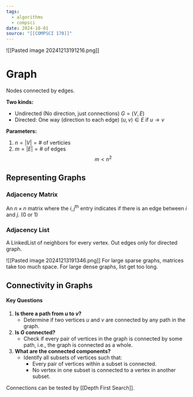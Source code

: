 ```yaml
---
tags:
  - algorithms
  - compsci
date: 2024-10-01
source: "[[COMPSCI 170]]"
---
```

![[Pasted image 20241213191216.png]]
# Graph
Nodes connected by edges.

__Two kinds:__
- Undirected (No direction, just connections) $G = (V, E)$
- Directed: One way (direction to each edge) $(u,v) \in E \text{ if } u\rightarrow v$

__Parameters:__
1) $n = |V| = \# \text{ of verticies}$
2) $m = |E| = \# \text{ of edges}$
$$m \lt n^2$$
## Representing Graphs

### Adjacency Matrix
An $n \times n$ matrix where the $i,j^\text{th}$ entry indicates if there is an edge between $i$ and $j$. $(0 \text{ or }1)$

### Adjacency List
A LinkedList of neighbors for every vertex. Out edges only for directed graph.

![[Pasted image 20241213191346.png]]
For large sparse graphs, matrices take too much space. For large dense graphs, list get too long.

## Connectivity in Graphs

#### Key Questions

1. **Is there a path from $u$ to $v$?**
   - Determine if two vertices $u$ and $v$ are connected by any path in the graph.
2. **Is $G$ connected?**
   - Check if every pair of vertices in the graph is connected by some path, i.e., the graph is connected as a whole.
3. **What are the connected components?**
   - Identify all subsets of vertices such that:
     - Every pair of vertices within a subset is connected.
     - No vertex in one subset is connected to a vertex in another subset.

Connections can be tested by [[Depth First Search]].

